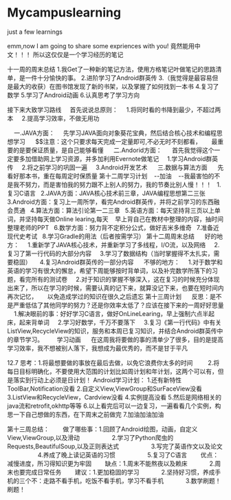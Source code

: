 # Mycampuslearning
just a few learnings

emm,now I am going to share some expriences with you!
竟然能用中文！！！
所以这仅仅是一个学习经历的笔记

十一周的周末总结
1.我Get了一种新的笔记方法，使用方格笔记叶做笔记的思路清单，是一件十分愉快的事。
2.进阶学习了Android群英传
3.（我觉得是最容易但是最大的收获）在图书馆发现了新的书架，以及掌握了如何找到一本书
4.复习了数学
5.学习了Android动画
6.认真思考了学习方向

接下来大致学习路线
     首先说说总原则：
     1.将同时看的书降到最少，不超过两本
     2.提高学习效率，不做无用功
     
      一.JAVA方面：
     先学习JAVA面向对象葵花宝典，然后结合核心技术和编程思想学习
      $$注意：这个只要求每天完成一定量即可,不必无时不刻都看，
      最重要的是要保证质量，是自己能够看懂
      二.Andorid方面：
      首先我觉得这个一定要多加借助网上学习资源，并多加利用Evernote做笔记
      1.学习Android群英传
      2.将之前学习的巩固一遍
      3.Android开发艺术
      三.数据与算法方面
      先看好那本书，重在每周定时保质量
第十二周学习计划    --加油    --我最害怕的不是我不努力，而是害怕我的努力跟不上别人的努力，我的节奏比别人慢！！！
    1.复习C语言
    2.JAVA方面：JAVA核心技术前三章，JAVA编程思想第二三张
    3.Android方面：复习上一周所学，看完Android群英传，并将之前学习的东西融会贯通
    4.算法方面：算法引论第一二三章
    5.英语方面：每天坚持背三页以上单词，并坚持每天做Online learing,每天
    早上背自己在教材中整理的内容，抽时间整理老师的PPT
    6.数学方面：努力背不定积分公式，做好吉米多维奇
    7.准备近现代史考试
    8.学习Gradle的用法（后者按需学习）
第十二周周末总结
      好的地方：
      1.重新学了JAVA核心技术，并重新学习了多线程，I/O流，以及网络
      2.复习了第一行代码的大部分内容
      3.学习了数据结构（当时掌握得不太扎实，需要稳固）
      4.复习Android群英传的一部分内容
      不够的地方：
      1.对于数学和英语的学习有很大的懈怠，希望下周能够按时背单词，以及补完数学所落下的习题，看完所有的测试卷
      2.对于知识的掌握不够深入，这在复习的时候充分体现出来了，所以在学习的时候，需要认真的记下来，就算没记下来，也要在短时间内再次记忆，
      以免造成学过的知识在很久之后遗忘
第十三周计划
      反思：是不是严重低估了其他同学的努力？还是你效率太低了？应该在接下来的一周好好思量
      1.解决眼前的事：好好学习C语言，做好OnLineLearing，早上强制六点半起床，起来背单词
      2.学习好数学，千万不要落下
      3.复习《第一行代码》中有关ListView,RecycleView的知识，服务和本周已复习知识，并结合Android群英传中的章节学习。
        学习动画
      在这周我将要做的事的清单少了很多，目的是提高学习效率，我不想被别人落下，我想成为最优秀的，而不是甘于平凡

12.7 思考：1.将最想要做的事放在最后去做，以免它浪费你太多的时间
          2.将每日目标明确化，不要使用大范围的计划比如周计划和年计划，这两个可以有，但是落实到行动上必须是日计划！
Android学习计划：
  1.还有新特性ToolBar,Notification没看
  2.自定义View,ViewGroup和SurFaceView没看
  3.ListView和RecycleView，Cardview没看
  4.实例提高没看
  5.然后是网络相关的java流和retrofit,okhttp等等
  6.以上看完后可以一边复习，一遍看看几个实例，构思一下自己想做的东西，在下周末之前做完
  7.加油加油加油

第十三周总结：
        做了哪些事：1.回顾了Android绘图，动画，自定义View,ViewGroup,以及滑动
                   2.学习了Python爬虫的Requests,BeautifulSoup,以及正则表达式
                   3.写完了英语作文以及论文
                   4.养成了晚上读记英语的习惯
                   5.复习了C语言
        优点：减慢进度，所习得知识更为牢固
        缺点：1.周末不能熬夜以及赖床
              2.周末也要完成日常任务
        建议：1.更加稳固的学习
              2.坚持好习惯，养成手机的三个不：走路不看手机，吃饭不看手机，学习不看手机
              3.数学刷题！刷题！







